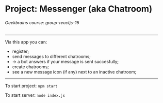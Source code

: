 # Project: Messenger (aka Chatroom)

###### Geekbrains course: group-reactjs-16

***

Via this app you can:
- register;
- send messages to different chatrooms;
- -> a bot answers if your message is sent succesfully;
- create chatrooms;
- see a new message icon (if any) next to an inactive chatroom;

***

To start project:
`npm start`

To start server:
`node index.js`

